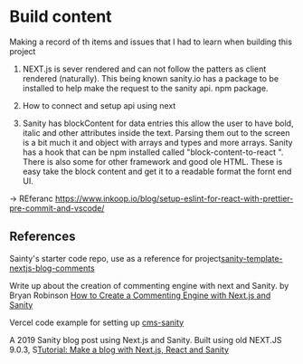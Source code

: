 # Build content

Making a record of th items and issues that I had to learn when building this project

1. NEXT.js is sever rendered and can not follow the patters as client rendered (naturally). This being known sanity.io has a package to be installed to help make the request to the sanity api. npm package.

2. How to connect and setup api using next

3. Sanity has blockContent for data entries this allow the user to have bold, italic and other attributes inside the text. Parsing them out to the screen is a bit much it and object with arrays and types and more arrays. Sanity has a hook that can be npm installed called "block-content-to-react ". There is also some for other framework and good ole HTML. These is easy take the block content and get it to a readable format the fornt end UI.

-> REferanc
https://www.inkoop.io/blog/setup-eslint-for-react-with-prettier-pre-commit-and-vscode/

## References

Sainty's starter code repo, use as a reference for project[sanity-template-nextjs-blog-comments](https://github.com/brob/sanity-template-nextjs-blog-comments/blob/5a92eabbd07e2b7fe6b20de72cd1805c049db21a/template/pages/_document.js)

Write up about the creation of commenting engine with next and Sanity. by Bryan Robinson [How to Create a Commenting Engine with Next.js and Sanity](https://css-tricks.com/how-to-create-a-commenting-engine-with-next-js-and-sanity/)

Vercel code example for setting up [cms-sanity](https://github.com/vercel/next.js/tree/canary/examples/cms-sanity)

A 2019 Sanity blog post using Next.js and Sanity. Built using old NEXT.JS 9.0.3, S[Tutorial: Make a blog with Next.js, React and Sanity](https://www.sanity.io/blog/build-your-own-blog-with-sanity-and-next-js#3-make-a-dynamic-page-template-9e1fb1526b04)
